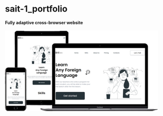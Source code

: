 # sait-1_portfolio
#### Fully adaptive cross-browser website
[![Alivio](img/Alivio.png)](https://luuuuna.github.io/sait-1_portfolio/)
